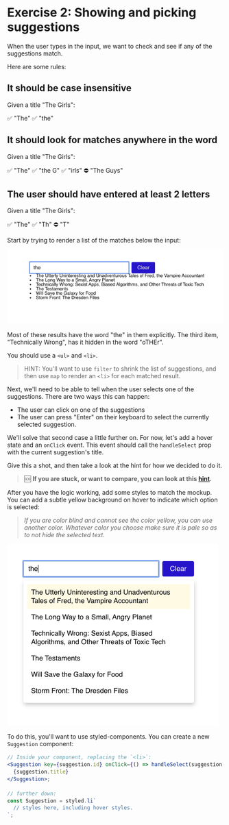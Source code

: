 # Exercise 2: Showing and picking suggestions

When the user types in the input, we want to check and see if any of the suggestions match.

Here are some rules:

## It should be case insensitive

Given a title "The Girls":

✅ "The"
✅ "the"

## It should look for matches anywhere in the word

Given a title "The Girls":

✅ "The"
✅ "the G"
✅ "irls"
⛔️ "The Guys"

## The user should have entered at least 2 letters

Given a title "The Girls":

✅ "The"
✅ "Th"
⛔️ "T"

Start by trying to render a list of the matches below the input:

![working demo](../__lecture/assets/unstyled-filtered-items.png)

Most of these results have the word "the" in them explicitly. The third item, "Technically Wrong", has it hidden in the word "oTHEr".

You should use a `<ul>` and `<li>`.

> HINT: You'll want to use `filter` to shrink the list of suggestions, and then use `map` to render an `<li>` for each matched result.

Next, we'll need to be able to tell when the user selects one of the suggestions. There are two ways this can happen:

- The user can click on one of the suggestions
- The user can press "Enter" on their keyboard to select the currently selected suggestion.

We'll solve that second case a little further on. For now, let's add a hover state and an `onClick` event. This event should call the `handleSelect` prop with the current suggestion's title.

Give this a shot, and then take a look at the hint for how we decided to do it.

> 🆘 **If you are stuck, or want to compare, you can look at this [hint](./_hints/hint-2.md).**

After you have the logic working, add some styles to match the mockup. You can add a subtle yellow background on hover to indicate which option is selected:

> *If you are color blind and cannot see the color yellow, you can use another color. Whatever color you choose make sure it is pale so as to not hide the selected text.*

![working demo](../__lecture/assets/suggestion-init-styles.png)

To do this, you'll want to use styled-components. You can create a new `Suggestion` component:

```jsx
// Inside your component, replacing the `<li>`:
<Suggestion key={suggestion.id} onClick={() => handleSelect(suggestion.title)}>
  {suggestion.title}
</Suggestion>;

// further down:
const Suggestion = styled.li`
  // styles here, including hover styles.
`;
```
